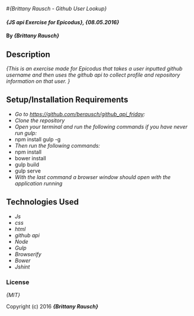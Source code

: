 #_{Brittany Rausch - Github User Lookup}_

#### _{JS api Exercise for Epicodus}, {08.05.2016}_

#### By _**{Brittany Rausch}**_

## Description

_{This is an exercise made for Epicodus that takes a user inputted github username and then uses the github api to collect profile and repository information on that user. }_

## Setup/Installation Requirements

* _Go to https://github.com/berausch/github_api_friday:_
* _Clone the repository_
* _Open your terminal and run the following commands if you have never run gulp:_
* npm install gulp -g
* _Then run the following commands:_
* npm install
* bower install
* gulp build
* gulp serve
* _With the last command a browser window should open with the application running_

## Technologies Used

* _Js_
* _css_
* _html_
* _github api_
* _Node_
* _Gulp_
* _Browserify_
* _Bower_
* _Jshint_


### License

*{MIT}*

Copyright (c) 2016 **_{Brittany Rausch}_**
